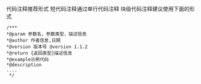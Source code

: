 代码注释推荐形式
短代码注释通过单行代码注释
块级代码注释建议使用下面的形式

```
/***
*@param 参数名，参数类型，描述信息
*@author 作者信息,日期
*@version 版本号 @version 1.1.2
*@return {返回类型}描述信息
*@example示例代码
*@description
....
 */
```
